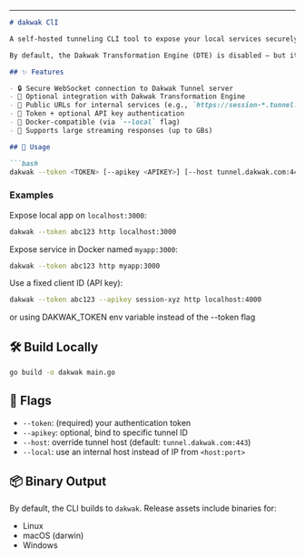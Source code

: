 ---

````markdown
# dakwak ClI 

A self-hosted tunneling CLI tool to expose your local services securely via WebSocket tunnels.

By default, the Dakwak Transformation Engine (DTE) is disabled — but it can be enabled with a simple flag when transformation features are needed (e.g., localization, rewriting, compliance).

## ✨ Features

- 🔒 Secure WebSocket connection to Dakwak Tunnel server
- 🔁 Optional integration with Dakwak Transformation Engine
- 📡 Public URLs for internal services (e.g., `https://session-*.tunnel.dakwak.com`)
- 🧠 Token + optional API key authentication
- 🐳 Docker-compatible (via `--local` flag)
- 🧵 Supports large streaming responses (up to GBs)

## 🚀 Usage

```bash
dakwak --token <TOKEN> [--apikey <APIKEY>] [--host tunnel.dakwak.com:443] [--local <internal-host>] http <host:port>
````

### Examples

Expose local app on `localhost:3000`:

```bash
dakwak --token abc123 http localhost:3000
```

Expose service in Docker named `myapp:3000`:

```bash
dakwak --token abc123 http myapp:3000
```

Use a fixed client ID (API key):

```bash
dakwak --token abc123 --apikey session-xyz http localhost:4000
```
or using DAKWAK_TOKEN env variable instead of the --token flag

## 🛠 Build Locally

```bash
go build -o dakwak main.go
```

## 🔐 Flags

* `--token`: (required) your authentication token
* `--apikey`: optional, bind to specific tunnel ID
* `--host`: override tunnel host (default: `tunnel.dakwak.com:443`)
* `--local`: use an internal host instead of IP from `<host:port>`

## 📦 Binary Output

By default, the CLI builds to `dakwak`. Release assets include binaries for:

* Linux
* macOS (darwin)
* Windows


